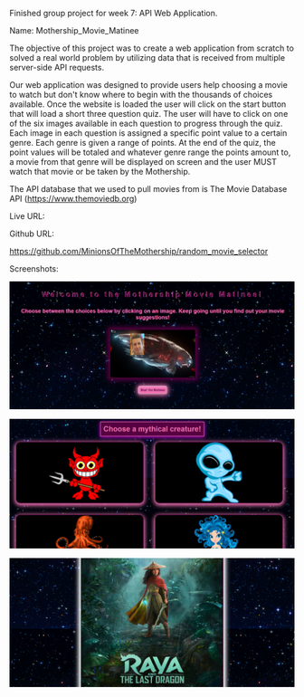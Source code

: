 Finished group project for week 7: API Web Application.

Name: Mothership_Movie_Matinee 

The objective of this project was to create a web application from scratch to solved a real world problem by utilizing data that is received from multiple server-side API requests.

Our web application was designed to provide users help choosing a movie to watch but don't know where to begin with the thousands of choices available. Once the website is loaded the user will click on the start button that will load a short three question quiz.  The user will have to click on one of the six images available in each question to progress through the quiz. Each image in each question is assigned a specific point value to a certain genre. Each genre is given a range of points.  At the end of the quiz, the point values will be totaled and whatever genre range the points amount to, a movie from that genre will be displayed on screen and the user MUST watch that movie or be taken by the Mothership.

The API database that we used to pull movies from is The Movie Database API (https://www.themoviedb.org)



Live URL:



Github URL:

https://github.com/MinionsOfTheMothership/random_movie_selector



Screenshots:

![Here's a screenshot of the finished index page.](./assets/images/index-screenshot.png)

![Here's a screenshot of the finished index page.](./assets/images/screenshot-of-answers.png)

![Here's a screenshot of the finished index page.](./assets/images/fetched-movie-poster.png)